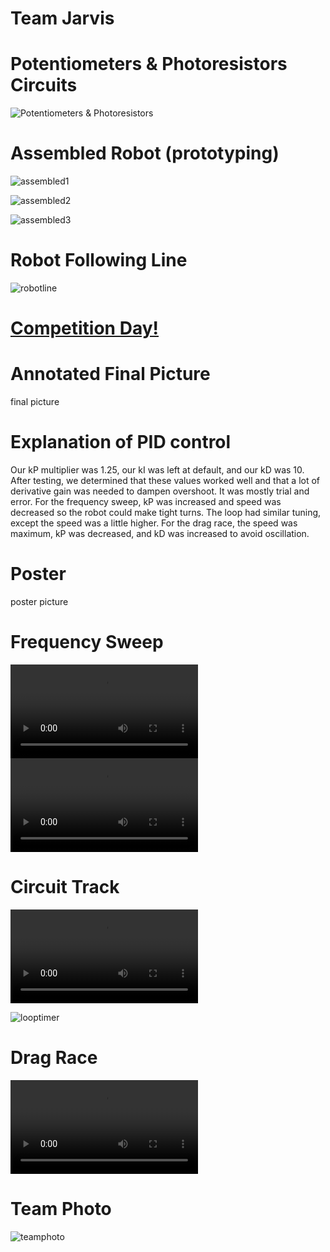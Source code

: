 # Team Jarvis

# Potentiometers & Photoresistors Circuits

![Potentiometers & Photoresistors](pp.jpeg)

# Assembled Robot (prototyping)

![assembled1](assembled-1.jpg)

![assembled2](assembled-2.jpg)

![assembled3](assembled-3.jpg)

# Robot Following Line

![robotline](rl.gif)

# <ins>Competition Day!</ins>

# Annotated Final Picture

final picture

# Explanation of PID control

Our kP multiplier was 1.25, our kI was left at default, and our kD was 10. After testing, we determined that these values worked well and that a lot of derivative gain was needed to dampen overshoot. It was mostly trial and error. For the frequency sweep, kP was increased and speed was decreased so the robot could make tight turns. The loop had similar tuning, except the speed was a little higher. For the drag race, the speed was maximum, kP was decreased, and kD was increased to avoid oscillation. 

# Poster

poster picture

# Frequency Sweep

<video src="https://user-images.githubusercontent.com/126359456/226070180-9dd40859-a438-4ed5-b01d-64993f7dc49c.mp4" controls="controls" style="max-width: 730px;">
</video>


<video src="https://user-images.githubusercontent.com/126359456/226070675-2a877769-b52d-4101-af54-5631585131a9.mp4" controls="controls" style="max-width: 730px;">
</video>

# Circuit Track

<video src="https://user-images.githubusercontent.com/126359456/226070400-01f0ed60-f700-49e4-8630-7d07df9316c7.mp4" controls="controls" style="max-width: 730px;">
</video>

![looptimer](looptime.jpg)


# Drag Race


<video src="https://user-images.githubusercontent.com/126359456/226069871-134a0518-dd51-4152-b834-98166fad6d2d.mov" controls="controls" style="max-width: 730px;">
</video>


# Team Photo

![teamphoto](IMG_2538.jpeg)

